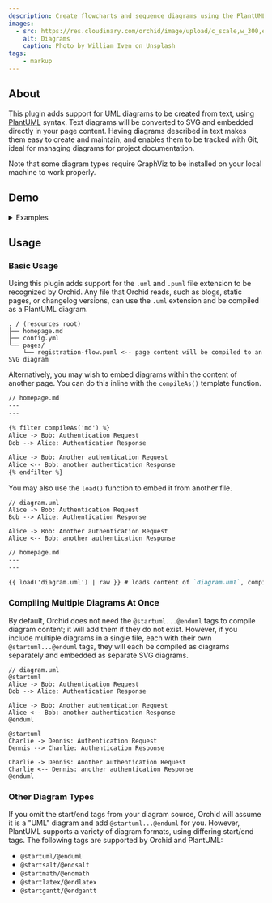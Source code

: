 ```yaml
---
description: Create flowcharts and sequence diagrams using the PlantUML markup language.
images:
  - src: https://res.cloudinary.com/orchid/image/upload/c_scale,w_300,e_blur:150/v1524974867/plugins/diagrams.jpg
    alt: Diagrams
    caption: Photo by William Iven on Unsplash
tags:
    - markup
---
```


## About

This plugin adds support for UML diagrams to be created from text, using [PlantUML](http://plantuml.com) syntax. Text
diagrams will be converted to SVG and embedded directly in your page content. Having diagrams described in text makes 
them easy to create and maintain, and enables them to be tracked with Git, ideal for managing diagrams for 
project documentation.

Note that some diagram types require GraphViz to be installed on your local machine to work properly.

## Demo

<details>
<summary>Examples</summary>


{% filter compileAs('md') %}

The following examples are taken directly from the official [PlantUML docs](http://plantuml.com/)

### Sequence Diagram

[source](http://plantuml.com/sequence-diagram)

```text
Alice -> Bob: Authentication Request
Bob --> Alice: Authentication Response

Alice -> Bob: Another authentication Request
Alice <-- Bob: another authentication Response
```

{% filter compileAs('uml') %}
Alice -> Bob: Authentication Request
Bob --> Alice: Authentication Response

Alice -> Bob: Another authentication Request
Alice <-- Bob: another authentication Response
{% endfilter %}

### Class Description

[source](http://plantuml.com/class-diagram)

```text
class Dummy {
 -field1
 #field2
 ~method1()
 +method2()
}
```

{% filter compileAs('uml') %}
class Dummy {
 -field1
 #field2
 ~method1()
 +method2()
}
{% endfilter %}

### Activity Diagram

[source](http://plantuml.com/activity-diagram-beta)

```text
start
if (condition A) then (yes)
  :Text 1;
elseif (condition B) then (yes)
  :Text 2;
  stop
elseif (condition C) then (yes)
  :Text 3;
elseif (condition D) then (yes)
  :Text 4;
else (nothing)
  :Text else;
endif
stop
```

{% filter compileAs('uml') %}
start
if (condition A) then (yes)
  :Text 1;
elseif (condition B) then (yes)
  :Text 2;
  stop
elseif (condition C) then (yes)
  :Text 3;
elseif (condition D) then (yes)
  :Text 4;
else (nothing)
  :Text else;
endif
stop
{% endfilter %}

### State Diagram

[source](http://plantuml.com/state-diagram)

```text
scale 350 width
[*] --> NotShooting

state NotShooting {
  [*] --> Idle
  Idle --> Configuring : EvConfig
  Configuring --> Idle : EvConfig
}

state Configuring {
  [*] --> NewValueSelection
  NewValueSelection --> NewValuePreview : EvNewValue
  NewValuePreview --> NewValueSelection : EvNewValueRejected
  NewValuePreview --> NewValueSelection : EvNewValueSaved
  
  state NewValuePreview {
    State1 -> State2
  }  
}
```

{% filter compileAs('uml') %}
scale 350 width
[*] --> NotShooting

state NotShooting {
  [*] --> Idle
  Idle --> Configuring : EvConfig
  Configuring --> Idle : EvConfig
}

state Configuring {
  [*] --> NewValueSelection
  NewValueSelection --> NewValuePreview : EvNewValue
  NewValuePreview --> NewValueSelection : EvNewValueRejected
  NewValuePreview --> NewValueSelection : EvNewValueSaved

  state NewValuePreview {
    State1 -> State2
  } 
}
{% endfilter %}

### Timing Diagram

[source](http://plantuml.com/timing-diagram)

```text
robust "Web Browser" as WB
concise "Web User" as WU

WB is Initializing
WU is Absent

@WB
0 is idle
+200 is Processing
+100 is Waiting
WB@0 <-> @50 : {50 ms lag}

@WU
0 is Waiting
+500 is ok
@200 <-> @+150 : {150 ms}
```

{% filter compileAs('uml') %}
robust "Web Browser" as WB
concise "Web User" as WU

WB is Initializing
WU is Absent

@WB
0 is idle
+200 is Processing
+100 is Waiting
WB@0 <-> @50 : {50 ms lag}

@WU
0 is Waiting
+500 is ok
@200 <-> @+150 : {150 ms}
{% endfilter %}


{% endfilter %}

</details>

## Usage

### Basic Usage

Using this plugin adds support for the `.uml` and `.puml` file extension to be recognized by Orchid. Any file that 
Orchid reads, such as blogs, static pages, or changelog versions, can use the `.uml` extension and be compiled as a 
PlantUML diagram.

```text
. / (resources root)
├── homepage.md
├── config.yml
└── pages/
    └── registration-flow.puml <-- page content will be compiled to an SVG diagram
```

Alternatively, you may wish to embed diagrams within the content of another page. You can do this inline with the 
`compileAs()` template function.

```markdown
// homepage.md
---
---

{% filter compileAs('md') %}
Alice -> Bob: Authentication Request
Bob --> Alice: Authentication Response

Alice -> Bob: Another authentication Request
Alice <-- Bob: another authentication Response
{% endfilter %}
```

You may also use the `load()` function to embed it from another file.

```puml
// diagram.uml
Alice -> Bob: Authentication Request
Bob --> Alice: Authentication Response

Alice -> Bob: Another authentication Request
Alice <-- Bob: another authentication Response
```

```markdown
// homepage.md
---
---

{{ load('diagram.uml') | raw }} # loads content of `diagram.uml`, compiles it as PlantUML, and embeds the result  
```

### Compiling Multiple Diagrams At Once

By default, Orchid does not need the `@startuml...@enduml` tags to compile diagram content; it will add them if they do
not exist. However, if you include multiple diagrams in a single file, each with their own `@startuml...@enduml` tags,
they will each be compiled as diagrams separately and embedded as separate SVG diagrams.

```puml
// diagram.uml
@startuml
Alice -> Bob: Authentication Request
Bob --> Alice: Authentication Response

Alice -> Bob: Another authentication Request
Alice <-- Bob: another authentication Response
@enduml

@startuml
Charlie -> Dennis: Authentication Request
Dennis --> Charlie: Authentication Response

Charlie -> Dennis: Another authentication Request
Charlie <-- Dennis: another authentication Response
@enduml
```

### Other Diagram Types

If you omit the start/end tags from your diagram source, Orchid will assume it is a "UML" diagram and add 
`@startuml...@enduml` for you. However, PlantUML supports a variety of diagram formats, using differing start/end tags.
The following tags are supported by Orchid and PlantUML:

- `@startuml/@enduml`
- `@startsalt/@endsalt`
- `@startmath/@endmath`
- `@startlatex/@endlatex`
- `@startgantt/@endgantt`
